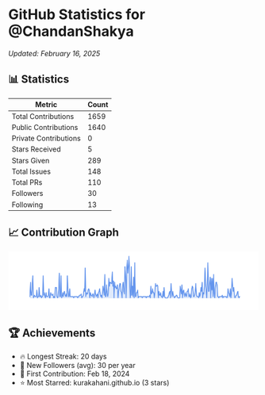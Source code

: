 # GitHub Statistics for @ChandanShakya
*Updated: February 16, 2025*

## 📊 Statistics
| Metric | Count |
|--------|--------|
| Total Contributions | 1659 |
| Public Contributions | 1640 |
| Private Contributions | 0 |
| Stars Received | 5 |
| Stars Given | 289 |
| Total Issues | 148 |
| Total PRs | 110 |
| Followers | 30 |
| Following | 13 |

## 📈 Contribution Graph

![Contribution Graph](./contribution_graph.png)

## 🏆 Achievements

- 🔥 Longest Streak: 20 days
- 👥 New Followers (avg): 30 per year
- 📅 First Contribution: Feb 18, 2024
- ⭐ Most Starred: kurakahani.github.io (3 stars)
